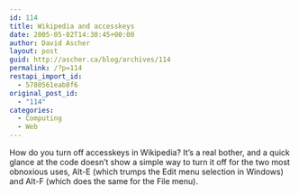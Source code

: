 ```yaml
---
id: 114
title: Wikipedia and accesskeys
date: 2005-05-02T14:30:45+00:00
author: David Ascher
layout: post
guid: http://ascher.ca/blog/archives/114
permalink: /?p=114
restapi_import_id:
  - 5780561eab8f6
original_post_id:
  - "114"
categories:
  - Computing
  - Web
---
```

How do you turn off accesskeys in Wikipedia? It&#8217;s a real bother, and a quick glance at the code doesn&#8217;t show a simple way to turn it off for the two most obnoxious uses, Alt-E (which trumps the Edit menu selection in Windows) and Alt-F (which does the same for the File menu).